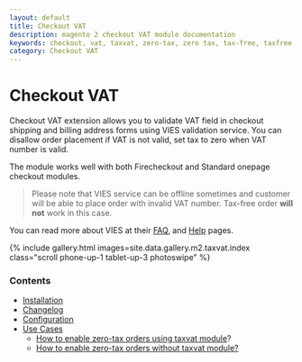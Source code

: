 ```yaml
---
layout: default
title: Checkout VAT
description: magento 2 checkout VAT module documentation
keywords: checkout, vat, taxvat, zero-tax, zero tax, tax-free, taxfree
category: Checkout VAT
---
```


# Checkout VAT

Checkout VAT extension allows you to validate VAT field in checkout shipping and
billing address forms using VIES validation service. You can disallow order
placement if VAT is not valid, set tax to zero when VAT number is valid.

The module works well with both Firecheckout and Standard onepage checkout modules.

> Please note that VIES service can be offline sometimes and customer
> will be able to place order with invalid VAT number. Tax-free order **will not**
> work in this case.

You can read more about VIES at their [FAQ](http://ec.europa.eu/taxation_customs/vies/faq.html),
and [Help](http://ec.europa.eu/taxation_customs/vies/help.html) pages.

{% include gallery.html images=site.data.gallery.m2.taxvat.index class="scroll phone-up-1 tablet-up-3 photoswipe" %}

### Contents

 -  [Installation](installation/)
 -  [Changelog](changelog/)
 -  [Configuration](configuration/)
 -  [Use Cases](use-cases/)
    - [How to enable zero-tax orders using taxvat module](use-cases/#how-to-enable-zero-tax-orders)?
    - [How to enable zero-tax orders without taxvat module?](use-cases/zero-tax-order/)

